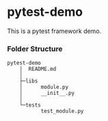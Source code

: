 # pytest-demo
This is a pytest framework demo.

### Folder Structure
```
pytest-demo
    │  README.md
    │
    ├─libs
    │      module.py
    │      __init__.py
    │
    └─tests
           test_module.py
```
